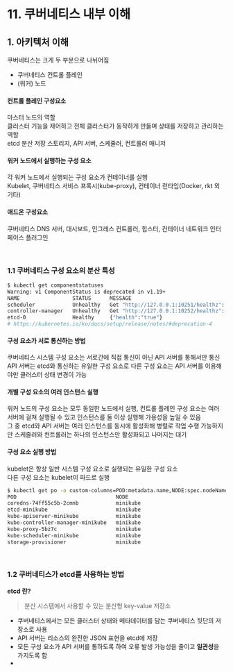 # 11. 쿠버네티스 내부 이해

## 1. 아키텍처 이해

쿠버네티스는 크게 두 부분으로 나뉘어짐

- 쿠버네티스 컨트롤 플레인
- (워커) 노드

#### 컨트롤 플레인 구성요소

마스터 노드의 역할  
클러스터 기능을 제어하고 전체 클러스터가 동작하게 만들며 상태를 저장하고 관리하는 역할  
etcd 분산 저장 스토리지, API 서버, 스케줄러, 컨트롤러 매니저

#### 워커 노드에서 실행하는 구성 요소

각 워커 노드에서 실행되는 구성 요소가 컨테이너를 실행  
Kubelet, 쿠버네티스 서비스 프록시(kube-proxy), 컨테이너 런타임(Docker, rkt 외 기타)

#### 애드온 구성요소

쿠버네티스 DNS 서버, 대시보드, 인그레스 컨트롤러, 힙스터, 컨테이너 네트워크 인터페이스 플러그인

<br>

### 1.1 쿠버네티스 구성 요소의 분산 특성

```bash
$ kubectl get componentstatuses
Warning: v1 ComponentStatus is deprecated in v1.19+
NAME                 STATUS      MESSAGE                                                                                       ERROR
scheduler            Unhealthy   Get "http://127.0.0.1:10251/healthz": dial tcp 127.0.0.1:10251: connect: connection refused
controller-manager   Unhealthy   Get "http://127.0.0.1:10252/healthz": dial tcp 127.0.0.1:10252: connect: connection refused
etcd-0               Healthy     {"health":"true"}
# https://kubernetes.io/ko/docs/setup/release/notes/#deprecation-4
```

#### 구성 요소가 서로 통신하는 방법

쿠버네티스 시스템 구성 요소는 서로간에 직접 통신이 아닌 API 서버를 통해서만 통신  
API 서버는 etcd와 통신하는 유일한 구성 요소로 다른 구성 요소는 API 서버를 이용해야만 클러스터 상태 변경이 가능  

#### 개별 구성 요소의 여러 인스턴스 실행

워커 노드의 구성 요소는 모두 동일한 노드에서 실행, 컨트롤 플레인 구성 요소는 여러 서버에 걸쳐 실행될 수 있고 인스턴스를 둘 이상 실행해 가용성을 높일 수 있음  
그 중 etcd와 API 서버는 여러 인스턴스를 동시에 활성화해 병렬로 작업 수행 가능하지만 스케줄러와 컨트롤러는 하나의 인스턴스만 활성화되고 나머지는 대기

#### 구성 요소 실행 방법

kubelet은 항상 일반 시스템 구성 요소로 실행되는 유일한 구성 요소  
다른 구성 요소는 kubelet이 파드로 실행

```bash
$ kubectl get po -o custom-columns=POD:metadata.name,NODE:spec.nodeName --sort-by spec.nodeName -n kube-system
POD                                NODE
coredns-74ff55c5b-2cmnb            minikube
etcd-minikube                      minikube
kube-apiserver-minikube            minikube
kube-controller-manager-minikube   minikube
kube-proxy-5bz7c                   minikube
kube-scheduler-minikube            minikube
storage-provisioner                minikube
```

<br>

### 1.2 쿠버네티스가 etcd를 사용하는 방법

**etcd 란?**

> 분산 시스템에서 사용할 수 있는 분산형 key-value 저장소  

- 쿠버네티스에서는 모든 클러스터 상태와 메타데이터를 담는 쿠버네티스 뒷단의 저장소로 사용
- API  서버는 리소스의 완전한 JSON 표현을 etcd에 저장
- 모든 구성 요소가 API 서버를 통하도록 하여 오류 발생 가능성을 줄이고 **일관성**을 가지도록 함
- 


